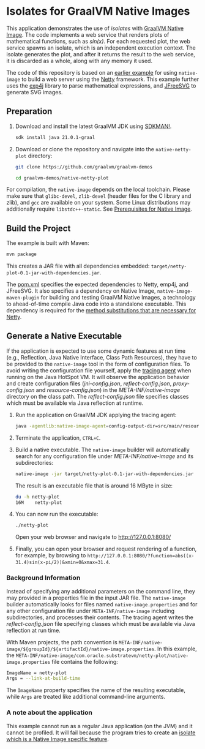 # Isolates for GraalVM Native Images

This application demonstrates the use of _isolates_ with [GraalVM Native Image](https://www.graalvm.org/latest/reference-manual/native-image/).
The code implements a web service that renders plots of mathematical functions, such as _sin(x)_.
For each requested plot, the web service spawns an isolate, which is an independent execution context.
The isolate generates the plot, and after it returns the result to the web service, it is discarded as a whole, along with any memory it used.

The code of this repository is based on an [earlier example](https://github.com/cstancu/netty-native-demo) for using `native-image` to build a web server using the [Netty](http://netty.io/) framework.
This example further uses the [exp4j](https://www.objecthunter.net/exp4j/) library to parse mathematical expressions, and [JFreeSVG](http://www.jfree.org/jfreesvg/) to generate SVG images.

## Preparation

1. Download and install the latest GraalVM JDK using [SDKMAN!](https://sdkman.io/).
    ```bash
    sdk install java 21.0.1-graal
    ```

2. Download or clone the repository and navigate into the `native-netty-plot` directory:
    ```bash
    git clone https://github.com/graalvm/graalvm-demos
    ```
    ```bash
    cd graalvm-demos/native-netty-plot
    ```
For compilation, the `native-image` depends on the local toolchain.
Please make sure that `glibc-devel`, `zlib-devel` (header files for the C library and zlib), and `gcc` are available on your system. Some Linux distributions may additionally require `libstdc++-static`.
See [Prerequisites for Native Image](https://www.graalvm.org/latest/reference-manual/native-image/).

## Build the Project

The example is built with Maven:
  ```bash
  mvn package
  ```

This creates a JAR file with all dependencies embedded: `target/netty-plot-0.1-jar-with-dependencies.jar`.

The [pom.xml](pom.xml) specifies the expected dependencies to Netty, emp4j, and JFreeSVG.
It also specifies a dependency on Native Image, `native-image-maven-plugin` for building and testing GraalVM Native Images, a technology to ahead-of-time compile Java code into a standalone executable.
This dependency is required for the [method substitutions that are necessary for Netty](https://github.com/cstancu/netty-native-demo).

## Generate a Native Executable

If the application is expected to use some dynamic features at run time (e.g., Reflection, Java Native Interface, Class Path Resources), they have to be provided to the `native-image` tool in the form of configuration files.
To avoid writing the configuration file yourself, apply the [tracing agent](https://www.graalvm.org/latest/reference-manual/native-image/metadata/AutomaticMetadataCollection/) when running on the Java HotSpot VM.
It will observe the application behavior and create configuration files (_jni-config.json_, _reflect-config.json_, _proxy-config.json_ and _resource-config.json_) in the _META-INF/native-image_ directory on the class path.
The _reflect-config.json_ file specifies classes which must be available via Java reflection at runtime.

1. Run the application on GraalVM JDK applying the tracing agent:
    ```bash
    java -agentlib:native-image-agent=config-output-dir=src/main/resources/META-INF/native-image -jar target/netty-plot-0.1-jar-with-dependencies.jar
    ```

2. Terminate the application, `CTRL+C`.

3. Build a native executable. The `native-image` builder will automatically search for any configuration file under _META-INF/native-image_ and its subdirectories:
    ```bash
    native-image -jar target/netty-plot-0.1-jar-with-dependencies.jar
    ```
    The result is an executable file that is around 16 MByte in size:
    ```bash
    du -h netty-plot
    16M    netty-plot
    ```

4. You can now run the executable:
    ```bash
    ./netty-plot
    ```
    Open your web browser and navigate to http://127.0.0.1:8080/

5. Finally, you can open your browser and request rendering of a function, for example, by browsing to `http://127.0.0.1:8080/?function=abs((x-31.4)sin(x-pi/2))&xmin=0&xmax=31.4`.

### Background Information

Instead of specifying any additional parameters on the command line, they may provided in a properties file in the input JAR file.
The `native-image` builder automatically looks for files named `native-image.properties` and for any other configuration file under `META-INF/native-image` including subdirectories, and processes their contents.
The tracing agent writes the _reflect-config.json_ file specifying classes which must be available via Java reflection at run time.

With Maven projects, the path convention is `META-INF/native-image/${groupId}/${artifactId}/native-image.properties`.
In this example, the `META-INF/native-image/com.oracle.substratevm/netty-plot/native-image.properties` file contains the following:
```bash
ImageName = netty-plot
Args = --link-at-build-time
```
The `ImageName` property specifies the name of the resulting executable, while `Args` are treated like additional command-line arguments.

### A note about the application

This example cannot run as a regular Java application (on the JVM) and it cannot be profiled.
It will fail because the program tries to create an [isolate which is a Native Image specific feature](https://medium.com/graalvm/isolates-and-compressed-references-more-flexible-and-efficient-memory-management-for-graalvm-a044cc50b67e).
